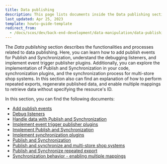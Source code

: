 ```yaml
---
title: Data publishing
description: This page lists documents inside the Data publishing section
last_updated: Apr 25, 2023
template: howto-guide-template
redirect_from:
  - /docs/scos/dev/back-end-development/data-manipulation/data-publishing/data-publishing.html
---
```


The *Data publishing* section describes the functionalities and processes related to data publishing. Here, you can learn how to add publish events for Publish and Synchronization, understand the debugging listeners, and implement event trigger publisher plugins. Additionally, you can explore the implementation of Publish and Synchronization in your code, synchronization plugins, and the synchronization process for multi-store shop systems. In this section also can find an explanation of how to perform repeated exports, regenerate published data, and enable multiple mappings to retrieve data without specifying the resource's ID.

In this section, you can find the following documents:
* [Add publish events](/docs/dg/dev/backend-development/data-manipulation/data-publishing/add-publish-events.html)
* [Debug listeners](/docs/dg/dev/backend-development/data-manipulation/data-publishing/debug-listeners.html)
* [Handle data with Publish and Synchronization](/docs/dg/dev/backend-development/data-manipulation/data-publishing/handle-data-with-publish-and-synchronization.html)
* [Implement event trigger publisher plugins](/docs/dg/dev/backend-development/data-manipulation/data-publishing/implement-event-trigger-publisher-plugins.html)
* [Implement Publish and Synchronization](/docs/dg/dev/backend-development/data-manipulation/data-publishing/implement-publish-and-synchronization.html)
* [Implement synchronization plugins](/docs/dg/dev/backend-development/data-manipulation/data-publishing/implement-synchronization-plugins.html)
* [Publish and Synchronization](/docs/dg/dev/backend-development/data-manipulation/data-publishing/publish-and-synchronization.html)
* [Publish and synchronize and multi-store shop systems](/docs/dg/dev/backend-development/data-manipulation/data-publishing/publish-and-synchronize-repeated-export.html)
* [Publish and Synchronize repeated export](/docs/dg/dev/backend-development/data-manipulation/data-publishing/publish-and-synchronize-repeated-export.html)
* [Synchronization behavior - enabling multiple mappings](/docs/dg/dev/backend-development/data-manipulation/data-publishing/synchronization-behavior-enabling-multiple-mappings.html)
